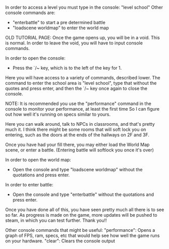 In order to access a level you must type in the console: "level school"
Other console commands are:
- "enterbattle" to start a pre determined battle
- "loadscene worldmap" to enter the world map

OLD TUTORIAL PAGE:
Once the game opens up, you will be in a void. This is normal.
In order to leave the void, you will have to input console commands.

In order to open the console:
- Press the `/~ key, which is to the left of the key for 1.

Here you will have access to a variety of commands, described lower.
The command to enter the school area is "level school", type that without the quotes and press enter,
   and then the `/~ key once again to close the console.

NOTE: It is recommended you use the "performance" command in the console to monitor your performance, at least the first time
   So I can figure out how well it's running on specs similar to yours.

Here you can walk around, talk to NPCs in classrooms, and that's pretty much it. I think there might be some 
   rooms that will soft lock you on entering, such as the doors at the ends of the hallways on 2F and 3F.

Once you have had your fill there, you may either load the World Map scene, or enter a battle. 
   (Entering battle will softlock you once it's over)

In order to open the world map:
- Open the console and type "loadscene worldmap" without the quotations and press enter.

In order to enter battle:
- Open the console and type "enterbattle" without the quotations and press enter.

Once you have done all of this, you have seen pretty much all there is to see so far. As progress is made on the game, more updates
   will be pushed to steam, in which you can test further. Thank you!!

Other console commands that might be useful:
"performance": Opens a graph of FPS, ram, specs, etc that would help see how well the game runs on your hardware.
"clear": Clears the console output
